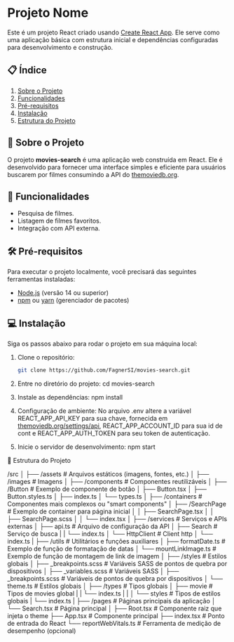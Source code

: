 # Projeto Nome

Este é um projeto React criado usando [Create React App](https://create-react-app.dev/). Ele serve como uma aplicação básica com estrutura inicial e dependências configuradas para desenvolvimento e construção.

## 📋 Índice

1. [Sobre o Projeto](#sobre-o-projeto)
2. [Funcionalidades](#funcionalidades)
3. [Pré-requisitos](#pré-requisitos)
4. [Instalação](#instalação)
5. [Estrutura do Projeto](#estrutura-do-projeto)

## 📝 Sobre o Projeto

O projeto **movies-search** é uma aplicação web construída em React. Ele é desenvolvido para fornecer uma interface simples e eficiente para usuários buscarem por filmes consumindo a API do [themoviedb.org](https://developer.themoviedb.org/reference/intro/getting-started).

## 🚀 Funcionalidades

- Pesquisa de filmes.
- Listagem de filmes favoritos.
- Integração com API externa.

## 🛠 Pré-requisitos

Para executar o projeto localmente, você precisará das seguintes ferramentas instaladas:

- [Node.js](https://nodejs.org/en/) (versão 14 ou superior)
- [npm](https://www.npmjs.com/) ou [yarn](https://yarnpkg.com/) (gerenciador de pacotes)

## 💻 Instalação

Siga os passos abaixo para rodar o projeto em sua máquina local:

1. Clone o repositório:

   ```bash
   git clone https://github.com/FagnerSI/movies-search.git

   ```

2. Entre no diretório do projeto:
   cd movies-search

3. Instale as dependências:
   npm install

4. Configuração de ambiente:
      No arquivo .env altere a variável REACT_APP_API_KEY para sua chave, fornecida em [themoviedb.org/settings/api](https://www.themoviedb.org/settings/api/regenerate_confirm), REACT_APP_ACCOUNT_ID para sua id de cont e REACT_APP_AUTH_TOKEN para seu token de autenticação.

5. Inicie o servidor de desenvolvimento:
   npm start

📂 Estrutura do Projeto

/src
│
├── /assets # Arquivos estáticos (imagens, fontes, etc.)
│ ├── /images # Imagens
│
├── /components # Componentes reutilizáveis
│ ├── /Button # Exemplo de componente de botão
│ ├── Button.tsx
│ ├── Button.styles.ts
│ ├── index.ts
│ └── types.ts
│
├── /containers # Componentes mais complexos ou "smart components"
│ ├── /SearchPage # Exemplo de container para página inicial
│ │ ├── SearchPage.tsx
│ │ ├── SearchPage.scss
│ │ └── index.tsx
│
├── /services # Serviços e APIs externas
│ ├── api.ts # Arquivo de configuração da API
│ ├── Search # Serviço de busca
| |  └── index.ts
│ └── HttpClient # Client http
│    └── index.ts
|
├── /utils # Utilitários e funções auxiliares
│ ├── formatDate.ts # Exemplo de função de formatação de datas
│ └── mountLinkImage.ts # Exemplo de função de montagem de link de imagem
│
├── /styles # Estilos globais
│ ├── \_breakpoints.scss # Variáveis SASS de pontos de quebra por dispositivos
│ ├── \_variables.scss # Variáveis SASS
│ ├── \_breakpoints.scss # Variáveis de pontos de quebra por dispositivos
│ └── theme.ts # Estilos globais
│
├── /types # Tipos globais
│ ├── movie # Tipos de movies global
| | └── index.ts
| |
│ └── styles # Tipos de estilos globais
| └── index.ts
|
├── /pages # Páginas principais da aplicação
│ └── Search.tsx # Página principal
│
├── Root.tsx # Componente raiz que injeta o theme
├── App.tsx # Componente principal
├── index.tsx # Ponto de entrada do React
└── reportWebVitals.ts # Ferramenta de medição de desempenho (opcional)

